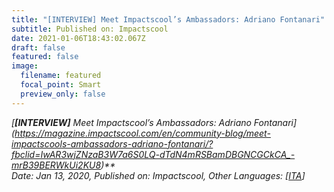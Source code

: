 ```yaml
---
title: "[INTERVIEW] Meet Impactscool’s Ambassadors: Adriano Fontanari"
subtitle: Published on: Impactscool
date: 2021-01-06T18:43:02.067Z
draft: false
featured: false
image:
  filename: featured
  focal_point: Smart
  preview_only: false
---
```

*[**\[INTERVIEW]** Meet Impactscool’s Ambassadors: Adriano Fontanari](https://magazine.impactscool.com/en/community-blog/meet-impactscools-ambassadors-adriano-fontanari/?fbclid=IwAR3wjZNzaB3W7a6S0LQ-dTdN4mRSBamDBGNCGCkCA_-mrB39BERWkUi2KU8)**\
Date: Jan 13, 2020, Published on: Impactscool, Other Languages: [[ITA](https://magazine.impactscool.com/community-blog/meet-impactscools-ambassadors-adriano-fontanari/?fbclid=IwAR3wjZNzaB3W7a6S0LQ-dTdN4mRSBamDBGNCGCkCA_-mrB39BERWkUi2KU8)]*